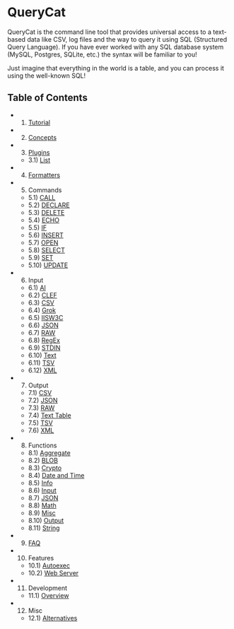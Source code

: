 # QueryCat

QueryCat is the command line tool that provides universal access to a text-based data like CSV, log files and the way to query it using SQL (Structured Query Language). If you have ever worked with any SQL database system (MySQL, Postgres, SQLite, etc.) the syntax will be familiar to you!

Just imagine that everything in the world is a table, and you can process it using the well-known SQL!

## Table of Contents

- 1) [Tutorial](tutorial.md)
- 2) [Concepts](concepts.md)
- 3) [Plugins](plugins/index.md)
    - 3.1) [List](plugins/list.md)
- 4) [Formatters](formatters.md)
- 5) Commands
    - 5.1) [CALL](commands/call.md)
    - 5.2) [DECLARE](commands/declare.md)
    - 5.3) [DELETE](commands/delete.md)
    - 5.4) [ECHO](commands/echo.md)
    - 5.5) [IF](commands/if.md)
    - 5.6) [INSERT](commands/insert.md)
    - 5.7) [OPEN](commands/open.md)
    - 5.8) [SELECT](commands/select.md)
    - 5.9) [SET](commands/set.md)
    - 5.10) [UPDATE](commands/update.md)
- 6) Input
    - 6.1) [AI](input/ai.md)
    - 6.2) [CLEF](input/clef.md)
    - 6.3) [CSV](input/csv.md)
    - 6.4) [Grok](input/grok.md)
    - 6.5) [IISW3C](input/iisw3c.md)
    - 6.6) [JSON](input/json.md)
    - 6.7) [RAW](input/raw.md)
    - 6.8) [RegEx](input/regex.md)
    - 6.9) [STDIN](input/stdin.md)
    - 6.10) [Text](input/text-line.md)
    - 6.11) [TSV](input/tsv.md)
    - 6.12) [XML](input/xml.md)
- 7) Output
    - 7.1) [CSV](output/csv.md)
    - 7.2) [JSON](output/json.md)
    - 7.3) [RAW](output/raw.md)
    - 7.4) [Text Table](output/text-table.md)
    - 7.5) [TSV](output/tsv.md)
    - 7.6) [XML](output/xml.md)
- 8) Functions
    - 8.1) [Aggregate](functions/aggregate.md)
    - 8.2) [BLOB](functions/blob.md)
    - 8.3) [Crypto](functions/crypto.md)
    - 8.4) [Date and Time](functions/datetime.md)
    - 8.5) [Info](functions/info.md)
    - 8.6) [Input](functions/input.md)
    - 8.7) [JSON](functions/json.md)
    - 8.8) [Math](functions/math.md)
    - 8.9) [Misc](functions/misc.md)
    - 8.10) [Output](functions/output.md)
    - 8.11) [String](functions/string.md)
- 9) [FAQ](faq.md)
- 10) Features
    - 10.1) [Autoexec](features/autoexec.md)
    - 10.2) [Web Server](features/web-server.md)
- 11) Development
    - 11.1) [Overview](development/index.md)
- 12) Misc
    - 12.1) [Alternatives](misc/alternatives.md)
